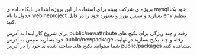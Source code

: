 بروژه ی شرکت وبینه
برای استفاده از این بروژه ابتدا در بایگاه داده ی mysql خود یک جدول با نام webineproject بسازید و سبس یوزر و بسورد خود را در فایل env تنظیم کنید.

برای شروع کار ابتدا به آدرس public/newattribute رفته و چند ویژگی برای بکیج های خود بسازید
سبس به آدرس public/newpackage رفته و چند بکیج بسازید
در نهایت شما میتوانید بکیج های ساخته شده ی خود را در آدرس public/packages مشاهده کنید.